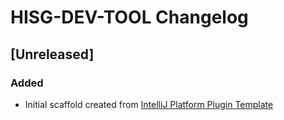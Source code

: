 <!-- Keep a Changelog guide -> https://keepachangelog.com -->

# HISG-DEV-TOOL Changelog

## [Unreleased]
### Added
- Initial scaffold created from [IntelliJ Platform Plugin Template](https://github.com/JetBrains/intellij-platform-plugin-template)
